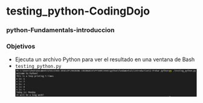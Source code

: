 # testing_python-CodingDojo
### python-Fundamentals-introduccion
### Objetivos
* Ejecuta un archivo Python para ver el resultado en una ventana de Bash
* ```testing_python.py```
![testing image](https://raw.githubusercontent.com/HenryCodeT/testing_python-CodingDojo/main/testing_python.png)
